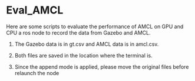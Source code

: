 # Eval_AMCL

Here are some scripts to evaluate the performance of AMCL on GPU and CPU  a ros node to record the data from Gazebo and AMCL.

1.  The Gazebo data is in gt.csv and AMCL data is in amcl.csv.

2.  Both files are saved in the location where the terminal is.

3.  Since the append mode is applied, please move the original files before relaunch the node

